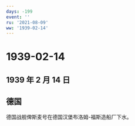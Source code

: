 ```yaml
---
days: -199
event: ''
ru: '2021-08-09'
ww: '1939-02-14'
---
```


# 1939-02-14

## 1939 年 2 月 14 日

## 德国

德国战舰俾斯麦号在德国汉堡布洛姆-福斯造船厂下水。